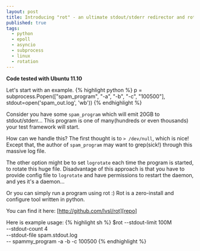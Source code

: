 ```yaml
---
layout: post
title: Introducing "rot" - an ultimate stdout/stderr redirector and rotator written in pure python
published: true
tags:
  - python
  - epoll
  - asyncio
  - subprocess
  - linux
  - rotation
---
```


**Code tested with Ubuntu 11.10**

Let's start with an example.
{% highlight python %}
p = subprocess.Popen(["spam_program", "-a", "-b", "-c", "100500"],
                     stdout=open('spam_out.log', 'wb'))
{% endhighlight %}

Consider you have some `spam_program` which will emit 20GB to stdout/stderr...
This program is one of many(hundreds or even thousands) your test framework will start.

How can we handle this?
The first thought is to `> /dev/null`,  which is nice!
Except that, the author of `spam_program` may want to grep(sick!) through this massive log file.

The other option might be to set `logrotate` each time the program is started, to rotate this huge file.
Disadvantage of this approach is that you have to provide config file to `logrotate` and
have permissions to restart the daemon, and yes it's a daemon...


Or you can simply run a program using rot :)
Rot is a zero-install and configure tool written in python.

You can find it here:
[http://github.com/lvsl/rot][repo]

Here is example usage:
{% highlight sh %}
$rot --stdout-limit 100M \
     --stdout-count 4    \
     --stdout-file spam.stdout.log \
 -- spammy_program -a -b -c 100500
{% endhighlight %}

[repo]: http://github.com/lvsl/rot

